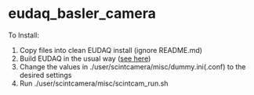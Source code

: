 # eudaq_basler_camera
To Install: 
1. Copy files into clean EUDAQ install (ignore README.md)
2. Build EUDAQ in the usual way ([see here](https://github.com/eudaq/eudaq#compiling-and-installation))
3. Change the values in ./user/scintcamera/misc/dummy.ini(.conf) to the desired settings
4. Run ./user/scintcamera/misc/scintcam_run.sh
